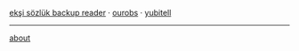 [ekşi sözlük backup reader](eksi-yedek) · [ourobs](ourobs) · [yubitell](yubitell)

<hr>

[about](https://github.com/ssg)
